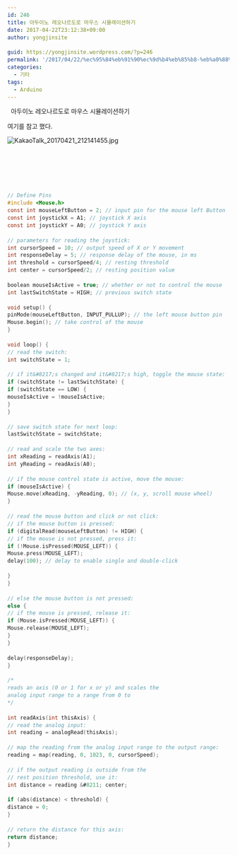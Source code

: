 ```yaml
---
id: 246
title: 아두이노 레오나르도로 마우스 시뮬레이션하기
date: 2017-04-22T23:12:38+09:00
author: yongjinsite

guid: https://yongjinsite.wordpress.com/?p=246
permalink: '/2017/04/22/%ec%95%84%eb%91%90%ec%9d%b4%eb%85%b8-%eb%a0%88%ec%98%a4%eb%82%98%eb%a5%b4%eb%8f%84%eb%a1%9c-%eb%a7%88%ec%9a%b0%ec%8a%a4-%ec%8b%9c%eb%ae%ac%eb%a0%88%ec%9d%b4%ec%85%98%ed%95%98%ea%b8%b0/'
categories:
  - 기타
tags:
  - Arduino
---
```

 
아두이노 레오나르도로 마우스 시뮬레이션하기

여기를 참고 했다.

<img src="https://raw.githubusercontent.com/16Yongjin/16Yongjin.github.io/master/wp-content/uploads/2017/04/kakaotalk_20170421_212141455-e1492870559437.jpg" alt="KakaoTalk_20170421_212141455.jpg" width="540" height="747" class="aligncenter size-full wp-image-252" srcset="https://raw.githubusercontent.com/16Yongjin/16Yongjin.github.io/master/wp-content/uploads/2017/04/kakaotalk_20170421_212141455-e1492870559437.jpg 540w, https://raw.githubusercontent.com/16Yongjin/16Yongjin.github.io/master/wp-content/uploads/2017/04/kakaotalk_20170421_212141455-e1492870559437-217x300.jpg 217w" sizes="(max-width: 540px) 100vw, 540px" /> 



 

 

   
```c
// Define Pins  
#include <Mouse.h>  
const int mouseLeftButton = 2; // input pin for the mouse left Button  
const int joystickX = A1; // joystick X axis  
const int joystickY = A0; // joystick Y axis

// parameters for reading the joystick:  
int cursorSpeed = 10; // output speed of X or Y movement  
int responseDelay = 5; // response delay of the mouse, in ms  
int threshold = cursorSpeed/4; // resting threshold  
int center = cursorSpeed/2; // resting position value

boolean mouseIsActive = true; // whether or not to control the mouse  
int lastSwitchState = HIGH; // previous switch state

void setup() {  
pinMode(mouseLeftButton, INPUT_PULLUP); // the left mouse button pin  
Mouse.begin(); // take control of the mouse  
}

void loop() {  
// read the switch:  
int switchState = 1;

// if it&#8217;s changed and it&#8217;s high, toggle the mouse state:  
if (switchState != lastSwitchState) {  
if (switchState == LOW) {  
mouseIsActive = !mouseIsActive;  
}  
}

// save switch state for next loop:  
lastSwitchState = switchState;

// read and scale the two axes:  
int xReading = readAxis(A1);  
int yReading = readAxis(A0);

// if the mouse control state is active, move the mouse:  
if (mouseIsActive) {  
Mouse.move(xReading, -yReading, 0); // (x, y, scroll mouse wheel)  
}

// read the mouse button and click or not click:  
// if the mouse button is pressed:  
if (digitalRead(mouseLeftButton) != HIGH) {  
// if the mouse is not pressed, press it:  
if (!Mouse.isPressed(MOUSE_LEFT)) {  
Mouse.press(MOUSE_LEFT);  
delay(100); // delay to enable single and double-click

}  
}

// else the mouse button is not pressed:  
else {  
// if the mouse is pressed, release it:  
if (Mouse.isPressed(MOUSE_LEFT)) {  
Mouse.release(MOUSE_LEFT);  
}  
}

delay(responseDelay);  
}

/*  
reads an axis (0 or 1 for x or y) and scales the  
analog input range to a range from 0 to  
*/

int readAxis(int thisAxis) {  
// read the analog input:  
int reading = analogRead(thisAxis);

// map the reading from the analog input range to the output range:  
reading = map(reading, 0, 1023, 0, cursorSpeed);

// if the output reading is outside from the  
// rest position threshold, use it:  
int distance = reading &#8211; center;

if (abs(distance) < threshold) {  
distance = 0;  
}

// return the distance for this axis:  
return distance;  
}  
```